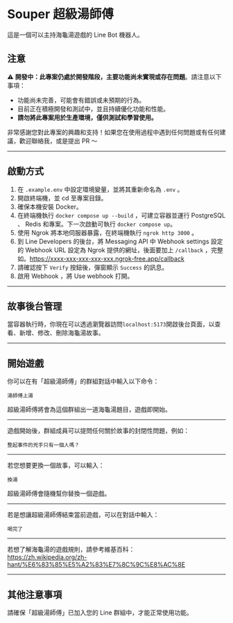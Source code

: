 # Souper 超級湯師傅

這是一個可以主持海龜湯遊戲的 Line Bot 機器人。

## 注意

⚠️ **開發中：此專案仍處於開發階段，主要功能尚未實現或存在問題**。請注意以下事項：

- 功能尚未完善，可能會有錯誤或未預期的行為。
- 目前正在積極開發和測試中，並且持續優化功能和性能。
- **請勿將此專案用於生產環境，僅供測試和學習使用。**

非常感謝您對此專案的興趣和支持！如果您在使用過程中遇到任何問題或有任何建議，歡迎聯絡我，或是提出 PR ～

---

## 啟動方式

1. 在 `.example.env` 中設定環境變量，並將其重新命名為 `.env` 。
2. 開啟終端機，並 cd 至專案目錄。
3. 確保本機安裝 Docker。
4. 在終端機執行 `docker compose up --build` ，可建立容器並運行 PostgreSQL 、 Redis 和專案。下一次啟動可執行 `docker compose up`。
5. 使用 Ngrok 將本地伺服器暴露，在終端機執行 `ngrok http 3000` 。
6. 到 Line Developers 的後台，將 Messaging API 中 Webhook settings 設定的 Webhook URL 設定為 Ngrok 提供的網址，後面要加上 `/callback` ，完整如。https://xxxx-xxx-xxx-xxx-xxx.ngrok-free.app/callback
7. 請確認按下 `Verify` 按鈕後，彈窗顯示 `Success` 的訊息。
8. 啟用 Webhook ，將 Use webhook 打開。

---

## 故事後台管理

當容器執行時，你現在可以透過瀏覽器訪問`localhost:5173`開啟後台頁面，以查看、新增、修改、刪除海龜湯故事。

---

## 開始遊戲

你可以在有「超級湯師傅」的群組對話中輸入以下命令：

```
湯師傅上湯
```

超級湯師傅將會為這個群組出一道海龜湯題目，遊戲即開始。

---

遊戲開始後，群組成員可以提問任何關於故事的封閉性問題，例如：

```
整起事件的兇手只有一個人嗎？
```

---

若您想要更換一個故事，可以輸入：

```
換湯
```

超級湯師傅會隨機幫你替換一個遊戲。

---

若是想讓超級湯師傅結束當前遊戲，可以在對話中輸入：

```
喝完了
```

---

若想了解海龜湯的遊戲規則，請參考維基百科：  
https://zh.wikipedia.org/zh-hant/%E6%83%85%E5%A2%83%E7%8C%9C%E8%AC%8E

---

## 其他注意事項

請確保「超級湯師傅」已加入您的 Line 群組中，才能正常使用功能。
